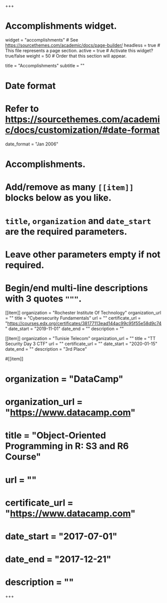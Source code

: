 +++
# Accomplishments widget.
widget = "accomplishments"  # See https://sourcethemes.com/academic/docs/page-builder/
headless = true  # This file represents a page section.
active = true  # Activate this widget? true/false
weight = 50  # Order that this section will appear.

title = "Accomplish&shy;ments"
subtitle = ""

# Date format
#   Refer to https://sourcethemes.com/academic/docs/customization/#date-format
date_format = "Jan 2006"

# Accomplishments.
#   Add/remove as many `[[item]]` blocks below as you like.
#   `title`, `organization` and `date_start` are the required parameters.
#   Leave other parameters empty if not required.
#   Begin/end multi-line descriptions with 3 quotes `"""`.

[[item]]
  organization = "Rochester Institute Of Technology"
  organization_url = ""
  title = "Cybersecurity Fundamentals"
  url = ""
  certificate_url = "https://courses.edx.org/certificates/38177113ead144ac99c95f55e58d9c74"
  date_start = "2019-11-01"
  date_end = ""
  description = ""

[[item]]
  organization = "Tunisie Telecom"
  organization_url = ""
  title = "TT Security Day 3 CTF"
  url = ""
  certificate_url = ""
  date_start = "2020-01-15"
  date_end = ""
  description = "3rd Place"
  
#[[item]]
#  organization = "DataCamp"
#  organization_url = "https://www.datacamp.com"
#  title = "Object-Oriented Programming in R: S3 and R6 Course"
#  url = ""
#  certificate_url = "https://www.datacamp.com"
#  date_start = "2017-07-01"
#  date_end = "2017-12-21"
#  description = ""

+++
